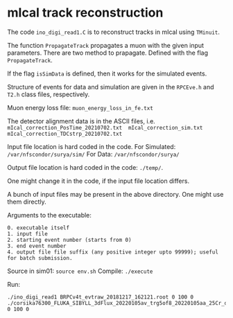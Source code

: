 # mIcal track reconstruction

The code `ino_digi_read1.C` is to reconstruct tracks in mIcal using `TMinuit`.

The function `PropagateTrack` propagates a muon with the given input parameters.
There are two method to prapagate. Defined with the flag `PropagateTrack`.

If the flag `isSimData` is defined, then it works for the simulated events.

Structure of events for data and simulation are given in the `RPCEve.h` and `T2.h` class files, respectively.

Muon energy loss file: `muon_energy_loss_in_fe.txt`

The detector alignment data is in the ASCII files, i.e. `mIcal_correction_PosTime_20210702.txt  mIcal_correction_sim.txt  mIcal_correction_TDCstrp_20210702.txt`

Input file location is hard coded in the code.
For Simulated: `/var/nfscondor/surya/sim/`
For Data: `/var/nfscondor/surya/`

Output file location is hard coded in the code: `./temp/`.

One might change it in the code, if the input file location differs.

A bunch of input files may be present in the above directory. One might use them directly.  

Arguments to the executable:
```
0. executable itself
1. input file
2. starting event number (starts from 0)
3. end event number
4. output file file suffix (any positive integer upto 99999); useful for batch submission.
```

Source in sim01: `source env.sh`
Compile: `./execute`

Run:
```
./ino_digi_read1 BRPCv4t_evtraw_20181217_162121.root 0 100 0
./corsika76300_FLUKA_SIBYLL_3dFlux_20220105av_trg5of8_20220105aa_25Cr_digi.root 0 100 0
```
